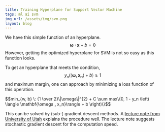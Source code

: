 ```yaml
---
title: Training Hyperplane for Support Vector Machine
tags: ml ai svm
img_url: /assets/img/svm.png
layout: blog
---
```


We have this simple function of an hyperplane.
$$\mathbf{\omega \cdot x} + b = 0$$
However, getting the optimized hyperplane for SVM
is not so easy as this function looks.

To get an hyperplane that meets the condition,
$$y_n \left( \langle \mathbf{\omega , x_n}\rangle  + b \right) \geq 1 $$
and maximum margin, one can approach by minimizing a loss function of this
operation.

<div style="width: 100%; overflow: scroll;">
$$min_{w, b} \: {1 \over 2}\|\omega\|^{2} 
+ C \sum max\{0, 1 - y_n \left( \langle \mathbf{\omega , x_n}\rangle  + b \right)\}$$
</div>

This can be solved by (sub-) gradient descent methods. A [lecture note from
University of Utah](https://svivek.com/teaching/lectures/slides/svm/svm-sgd.pdf)
explains the procedure well. The lecture note suggests stochastic 
gradient descent for the computation speed.
